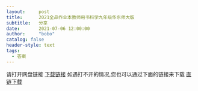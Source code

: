 ```yaml
---
layout:     post
title:      2021全品作业本教师用书科学九年级华东师大版
subtitle:   分享
date:       2021-07-06 12:00:00
author:     "bobo"
catalog: false
header-style: text
tags:
  - 答案
---
```

请打开网盘链接
[下载链接](https://moecloud.cn/s/1K54Fk)
如遇打不开的情况,您也可以通过下面的链接来下载
[直链下载](https://moecloud.cn/api/v3/source/8CMJ3dW9sz5GZMVy1lhdDLStwb7IJzol0Bk1t4nZDHM=:0/495714/%E5%85%A8%E5%93%81%E4%BD%9C%E4%B8%9A%E6%9C%AC%E6%95%99%E5%B8%88%E7%94%A8%E4%B9%A6%E7%A7%91%E5%AD%A6%E4%B9%9D%E5%B9%B4%E7%BA%A7%E5%8D%8E%E4%B8%9C%E5%B8%88%E5%A4%A7%E7%89%88.rar)
